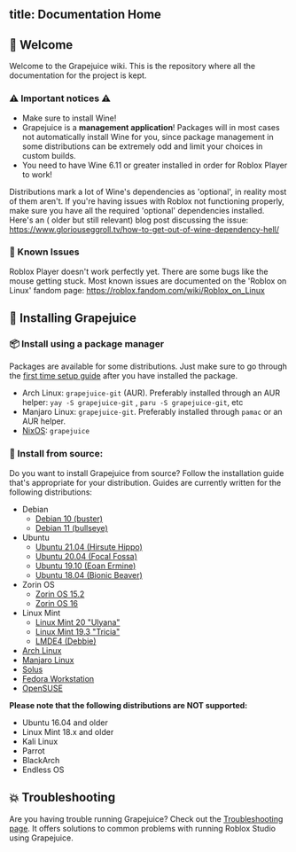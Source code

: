 title: Documentation Home
---

## 👋 Welcome

Welcome to the Grapejuice wiki. This is the repository where all the documentation for the project is kept.

### ⚠ Important notices ⚠

- Make sure to install Wine!
- Grapejuice is a **management application**! Packages will in most cases not automatically install Wine for you, since
  package management in some distributions can be extremely odd and limit your choices in custom builds.
- You need to have Wine 6.11 or greater installed in order for Roblox Player to work!

Distributions mark a lot of Wine's dependencies as 'optional', in reality most of them aren't. If you're having issues
with Roblox not functioning properly, make sure you have all the required 'optional' dependencies installed. Here's an (
older but still relevant) blog post discussing the
issue: https://www.gloriouseggroll.tv/how-to-get-out-of-wine-dependency-hell/

### 🐞 Known Issues

Roblox Player doesn't work perfectly yet. There are some bugs like the mouse getting stuck. Most known issues are
documented on the 'Roblox on Linux' fandom page: https://roblox.fandom.com/wiki/Roblox_on_Linux

## 🚀 Installing Grapejuice

### 📦 Install using a package manager

Packages are available for some distributions. Just make sure to go through
the [first time setup guide](https://gitlab.com/brinkervii/grapejuice/-/wikis/Guides/First-time-setup) after you have
installed the package.

- Arch Linux: `grapejuice-git` (AUR). Preferably installed through an AUR helper: `yay -S grapejuice-git`
  , `paru -S grapejuice-git`, etc
- Manjaro Linux: `grapejuice-git`. Preferably installed through `pamac` or an AUR helper.
- [NixOS](https://github.com/NixOS/nixpkgs/pull/127397): `grapejuice`

### 📄 Install from source:

Do you want to install Grapejuice from source? Follow the installation guide that's appropriate for your distribution.
Guides are currently written for the following distributions:

- Debian
    - [Debian 10 (buster)](Installing-from-source/Debian-10-and-similar)
    - [Debian 11 (bullseye)](Installing-from-source/Debian-10-and-similar)
- Ubuntu
    - [Ubuntu 21.04 (Hirsute Hippo)](Installing-from-source/Debian-10-and-similar)
    - [Ubuntu 20.04 (Focal Fossa)](Installing-from-source/Debian-10-and-similar)
    - [Ubuntu 19.10 (Eoan Ermine)](Installing-from-source/Debian-10-and-similar)
    - [Ubuntu 18.04 (Bionic Beaver)](Installing-from-source/Ubuntu-18.04-and-similar)
- Zorin OS
    - [Zorin OS 15.2](Installing-from-source/Ubuntu-18.04-and-similar)
    - [Zorin OS 16](Installing-from-source/Debian-10-and-similar)
- Linux Mint
    - [Linux Mint 20 "Ulyana"](Installing-from-source/Debian-10-and-similar)
    - [Linux Mint 19.3 "Tricia"](Installing-from-source/Ubuntu-18.04-and-similar)
    - [LMDE4 (Debbie)](Installing-from-source/Debian-10-and-similar)
- [Arch Linux](Installing-from-source/Arch-Linux-and-similar)
- [Manjaro Linux](Installing-from-source/Arch-Linux-and-similar)
- [Solus](Installing-from-source/Solus)
- [Fedora Workstation](Installing-from-source/Fedora-Workstation)
- [OpenSUSE](Installing-from-source/OpenSUSE)

**Please note that the following distributions are NOT supported:**

- Ubuntu 16.04 and older
- Linux Mint 18.x and older
- Kali Linux
- Parrot
- BlackArch
- Endless OS

## 💥 Troubleshooting

Are you having trouble running Grapejuice? Check out the [Troubleshooting page](Troubleshooting). It offers solutions to
common problems with running Roblox Studio using Grapejuice.
